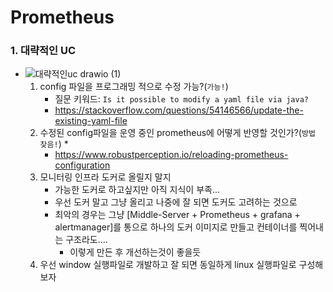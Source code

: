 # Prometheus


### 1.  대략적인 UC
* ![대략적인uc drawio (1)](https://user-images.githubusercontent.com/41561652/148182493-d7ea8115-76ec-4583-b16f-a86d026feae7.png)
    1.  config 파일을 프로그래밍 적으로 수정 가능?(`가능!`)
        * 질문 키워드: `Is it possible to modify a yaml file via java?`
        * https://stackoverflow.com/questions/54146566/update-the-existing-yaml-file
    2.  수정된 config파일을 운영 중인 prometheus에 어떻게 반영할 것인가?(`방법 찾음!`)
        * 
        * https://www.robustperception.io/reloading-prometheus-configuration
    3.  모니터링 인프라 도커로 올릴지 말지
        * 가능한 도커로 하고싶지만 아직 지식이 부족...
        * 우선 도커 말고 그냥 올리고 나중에 잘 되면 도커도 고려하는 것으로
        * 최악의 경우는 그냥 [Middle-Server + Prometheus + grafana + alertmanager]를 통으로 하나의 도커 이미지로 만들고 컨테이너를 찍어내는 구조라도....
            * 이렇게 만든 후 개선하는것이 좋을듯  
    4.  우선 window 실행파일로 개발하고 잘 되면 동일하게 linux 실행파일로 구성해 보자
